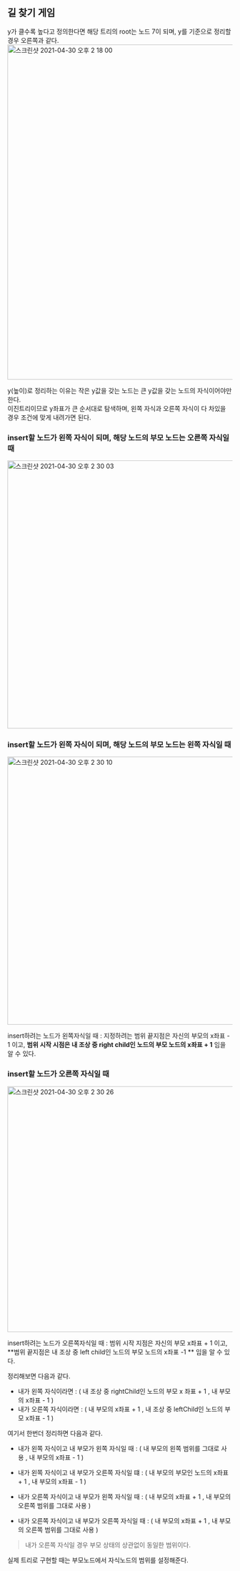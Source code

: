 <h2>길 찾기 게임</h2>

y가 클수록 높다고 정의한다면 해당 트리의 root는 노드 7이 되며, y를 기준으로 정리할 경우 오른쪽과 같다.<br>
<img width="750" alt="스크린샷 2021-04-30 오후 2 18 00" src="https://user-images.githubusercontent.com/54436228/116651784-e2ddd000-a9be-11eb-8173-329a255e0372.png">

y(높이)로 정리하는 이유는 작은 y값을 갖는 노드는 큰 y값을 갖는 노드의 자식이어야만 한다.<br>
이진트리이므로 y좌표가 큰 순서대로 탐색하며, 왼쪽 자식과 오른쪽 자식이 다 차있을 경우 조건에 맞게 내려가면 된다.<br>


<h3>insert할 노드가 왼쪽 자식이 되며, 해당 노드의 부모 노드는 오른쪽 자식일 때</h3>

<img width="600" alt="스크린샷 2021-04-30 오후 2 30 03" src="https://user-images.githubusercontent.com/54436228/116653477-40275080-a9c2-11eb-8658-7e7b1f87ad6f.png">


<h3>insert할 노드가 왼쪽 자식이 되며, 해당 노드의 부모 노드는 왼쪽 자식일 때</h3>

<img width="600" alt="스크린샷 2021-04-30 오후 2 30 10" src="https://user-images.githubusercontent.com/54436228/116653475-3ef62380-a9c2-11eb-9a84-061c1bfd0280.png">

insert하려는 노드가 왼쪽자식일 때 : 지정하려는 범위 끝지점은 자신의 부모의 x좌표 - 1 이고, **범위 시작 시점은 내 조상 중 right child인 노드의 부모 노드의 x좌표 + 1** 임을 알 수 있다.<br>

<h3>insert할 노드가 오른쪽 자식일 때</h3>

<img width="550" alt="스크린샷 2021-04-30 오후 2 30 26" src="https://user-images.githubusercontent.com/54436228/116653449-2c7bea00-a9c2-11eb-9a1f-6612be29e278.png">

insert하려는 노드가 오른쪽자식일 때 : 범위 시작 지점은 자신의 부모 x좌표 + 1 이고, **범위 끝지점은 내 조상 중 left child인 노드의 부모 노드의 x좌표 -1 ** 임을 알 수 있다.<br> 

정리해보면 다음과 같다.<br>

- 내가 왼쪽 자식이라면 : ( 내 조상 중 rightChild인 노드의 부모 x 좌표 + 1 , 내 부모의 x좌표 - 1 )
- 내가 오른쪽 자식이라면  : ( 내 부모의 x좌표 + 1 , 내 조상 중 leftChild인 노드의 부모 x좌표 - 1 )


여기서 한번더 정리하면 다음과 같다.<br>

- 내가 왼쪽 자식이고 내 부모가  왼쪽 자식일 때 : ( 내 부모의 왼쪽 범위를 그대로 사용 , 내 부모의 x좌표 - 1 )
- 내가 왼쪽 자식이고 내 부모가 오른쪽 자식일 떄 : ( 내 부모의 부모인 노드의 x좌표 + 1 , 내 부모의 x좌표 - 1 )

- 내가 오른쪽 자식이고 내 부모가  왼쪽 자식일 때 : ( 내 부모의 x좌표 + 1 , 내 부모의 오른쪽 범위를 그대로 사용 )
- 내가 오른쪽 자식이고 내 부모가 오른쪽 자식일 때 : ( 내 부모의 x좌표 + 1 , 내 부모의 오른쪽 범위를 그대로 사용 )
> 내가 오른쪽 자식일 경우 부모 상태의 상관없이 동일한 범위이다.

실제 트리로 구현할 때는 부모노드에서 자식노드의 범위를 설정해준다.<br>


